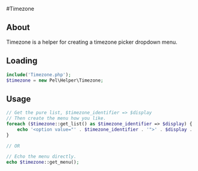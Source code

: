 #Timezone

## About

Timezone is a helper for creating a timezone picker dropdown menu.

## Loading

```php
include('Timezone.php');
$timezone = new Pel\Helper\Timezone;
```

## Usage

```php
// Get the pure list, $timezone_identifier => $display
// Then create the menu how you like.
foreach ($timezone::get_list() as $timezone_identifier => $display) {
    echo '<option value="' . $timezone_identifier . '">' . $display . '</option>';
}

// OR

// Echo the menu directly.
echo $timezone::get_menu();
```
